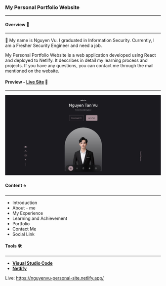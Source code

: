 ### My Personal Portfolio Website 
---
#### Overview 🔗
---
👋 My name is Nguyen Vu. I graduated in Information Security. Currently, I am a Fresher Security Engineer and need a job.

My Personal Portfolio Website is a web application developed using React and deployed to Netlify. It describes in detail my learning process and projects. If you have any questions, you can contact me through the mail mentioned on the website.
#### Preview - __[Live Site](https://nguyenvu-personal-site.netlify.app/)__ 🚩
----
![Preview!](/src/assets/portfolio2.jpg "Live Site")

#### Content ⭐
---
- Introduction
- About - me
- My Experience
- Learning and Achievement
- Portfolio
- Contact Me
- Social Link
#### Tools 🛠️
---
- __[Visual Studio Code](https://code.visualstudio.com/)__
- __[Netlify](https://www.netlify.com/)__

Live: https://nguyenvu-personal-site.netlify.app/